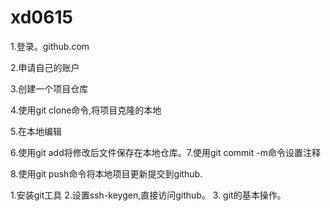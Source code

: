 # xd0615
1.登录。github.com

2.申请自己的账户

3.创建一个项目仓库

4.使用git clone命令,将项目克隆的本地

5.在本地编辑

6.使用git add将修改后文件保存在本地仓库。7.使用git commit -m命令设置注释

8.使用git push命令将本地项目更新提交到github.

1.安装git工具
2.设置ssh-keygen,直接访问github。
3. git的基本操作。
